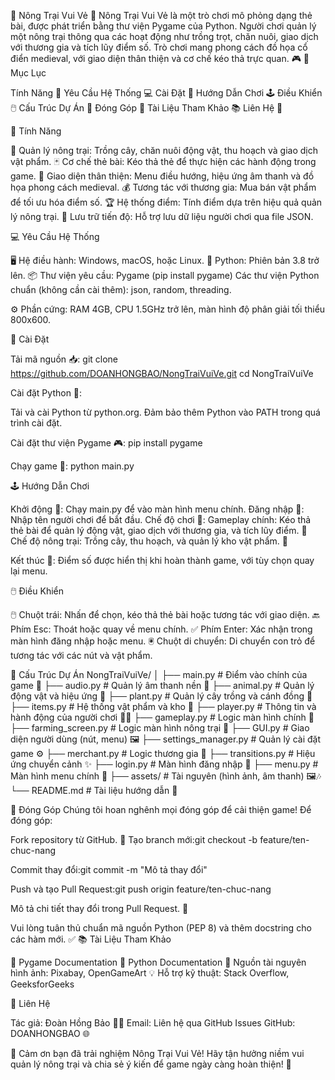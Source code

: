 🌟 Nông Trại Vui Vẻ 🌾
Nông Trại Vui Vẻ là một trò chơi mô phỏng dạng thẻ bài, được phát triển bằng thư viện Pygame của Python. Người chơi quản lý một nông trại thông qua các hoạt động như trồng trọt, chăn nuôi, giao dịch với thương gia và tích lũy điểm số. Trò chơi mang phong cách đồ họa cổ điển medieval, với giao diện thân thiện và cơ chế kéo thả trực quan. 🎮
📑 Mục Lục

Tính Năng 🌱
Yêu Cầu Hệ Thống 💻
Cài Đặt 🔧
Hướng Dẫn Chơi 🕹️
Điều Khiển 🖱️
Cấu Trúc Dự Án 📂
Đóng Góp 🤝
Tài Liệu Tham Khảo 📚
Liên Hệ 📧

🌱 Tính Năng

🌿 Quản lý nông trại: Trồng cây, chăn nuôi động vật, thu hoạch và giao dịch vật phẩm.
🃏 Cơ chế thẻ bài: Kéo thả thẻ để thực hiện các hành động trong game.
🎨 Giao diện thân thiện: Menu điều hướng, hiệu ứng âm thanh và đồ họa phong cách medieval.
💰 Tương tác với thương gia: Mua bán vật phẩm để tối ưu hóa điểm số.
🏆 Hệ thống điểm: Tính điểm dựa trên hiệu quả quản lý nông trại.
💾 Lưu trữ tiến độ: Hỗ trợ lưu dữ liệu người chơi qua file JSON.

💻 Yêu Cầu Hệ Thống

🖥️ Hệ điều hành: Windows, macOS, hoặc Linux.
🐍 Python: Phiên bản 3.8 trở lên.
📦 Thư viện yêu cầu:
Pygame (pip install pygame)
Các thư viện Python chuẩn (không cần cài thêm): json, random, threading.


⚙️ Phần cứng: RAM 4GB, CPU 1.5GHz trở lên, màn hình độ phân giải tối thiểu 800x600.

🔧 Cài Đặt

Tải mã nguồn 📥:
git clone https://github.com/DOANHONGBAO/NongTraiVuiVe.git
cd NongTraiVuiVe


Cài đặt Python 🐍:

Tải và cài Python từ python.org.
Đảm bảo thêm Python vào PATH trong quá trình cài đặt.


Cài đặt thư viện Pygame 🎮:
pip install pygame


Chạy game 🚀:
python main.py



🕹️ Hướng Dẫn Chơi

Khởi động 🚪: Chạy main.py để vào màn hình menu chính.
Đăng nhập 🔑: Nhập tên người chơi để bắt đầu.
Chế độ chơi 🎲:
Gameplay chính: Kéo thả thẻ bài để quản lý động vật, giao dịch với thương gia, và tích lũy điểm. 🐄
Chế độ nông trại: Trồng cây, thu hoạch, và quản lý kho vật phẩm. 🌽


Kết thúc 🏁: Điểm số được hiển thị khi hoàn thành game, với tùy chọn quay lại menu.

🖱️ Điều Khiển

🖱️ Chuột trái: Nhấn để chọn, kéo thả thẻ bài hoặc tương tác với giao diện.
🔙 Phím Esc: Thoát hoặc quay về menu chính.
✅ Phím Enter: Xác nhận trong màn hình đăng nhập hoặc menu.
🖲️ Chuột di chuyển: Di chuyển con trỏ để tương tác với các nút và vật phẩm.

📂 Cấu Trúc Dự Án
NongTraiVuiVe/
│
├── main.py              # Điểm vào chính của game 🎯
├── audio.py            # Quản lý âm thanh nền 🎵
├── animal.py           # Quản lý động vật và hiệu ứng 🐖
├── plant.py            # Quản lý cây trồng và cánh đồng 🌾
├── items.py            # Hệ thống vật phẩm và kho 🎒
├── player.py           # Thông tin và hành động của người chơi 👨‍🌾
├── gameplay.py         # Logic màn hình chính 🎲
├── farming_screen.py   # Logic màn hình nông trại 🌱
├── GUI.py              # Giao diện người dùng (nút, menu) 🖼️
├── settings_manager.py # Quản lý cài đặt game ⚙️
├── merchant.py         # Logic thương gia 💸
├── transitions.py      # Hiệu ứng chuyển cảnh ✨
├── login.py            # Màn hình đăng nhập 🔐
├── menu.py             # Màn hình menu chính 📜
├── assets/             # Tài nguyên (hình ảnh, âm thanh) 🖼️🎶
└── README.md           # Tài liệu hướng dẫn 📝

🤝 Đóng Góp
Chúng tôi hoan nghênh mọi đóng góp để cải thiện game! Để đóng góp:

Fork repository từ GitHub. 🍴
Tạo branch mới:git checkout -b feature/ten-chuc-nang


Commit thay đổi:git commit -m "Mô tả thay đổi"


Push và tạo Pull Request:git push origin feature/ten-chuc-nang


Mô tả chi tiết thay đổi trong Pull Request. 📝

Vui lòng tuân thủ chuẩn mã nguồn Python (PEP 8) và thêm docstring cho các hàm mới. ✅
📚 Tài Liệu Tham Khảo

📖 Pygame Documentation
📘 Python Documentation
🎨 Nguồn tài nguyên hình ảnh: Pixabay, OpenGameArt
💡 Hỗ trợ kỹ thuật: Stack Overflow, GeeksforGeeks

📧 Liên Hệ

Tác giả: Đoàn Hồng Bảo 👨‍💻
Email: Liên hệ qua GitHub Issues
GitHub: DOANHONGBAO 🌐


🌈 Cảm ơn bạn đã trải nghiệm Nông Trại Vui Vẻ! Hãy tận hưởng niềm vui quản lý nông trại và chia sẻ ý kiến để game ngày càng hoàn thiện! 🚜
